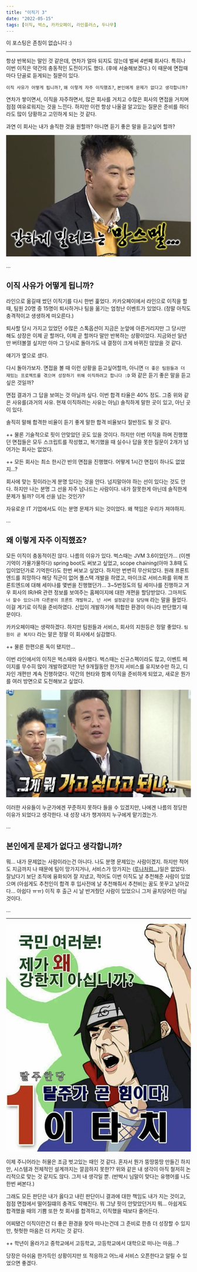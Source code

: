 ```yaml
---
title: "이직기 3"
date: "2022-05-15"
tags: [이직, 벅스, 카카오페이, 라인플러스, 두나무]
---
```


이 포스팅은 존칭이 없습니다 :)

---

항상 반복되는 말인 것 같은데, 연차가 얼마 되지도 않는데 벌써 4번째 회사다.
특히나 이번 이직은 약간의 충동적인 도전이기도 했다. (후에 서술해보겠다.)
이 때문에 면접때마다 단골로 듣게되는 질문이 있다.

`이직 사유가 어떻게 됩니까?`, `왜 이렇게 자주 이직했죠?`, `본인에게 문제가 없다고 생각합니까?`

연차가 쌓이면서, 이직을 자주하면서, 많은 회사를 거치고 수많은 회사의 면접을 거치며 점점 여유로워지는 것을 느낀다.
하지만 이런 항상 나올걸 알고있는 질문은 준비를 하더라도 많이 당황하고 고민하게 되는 것 같다.

과연 이 회사는 내가 솔직한 것을 원할까? 아니면 듣기 좋은 말을 듣고싶어 할까?

![jjal1](./jjal1.jpg)

...

## 이직 사유가 어떻게 됩니까?

라인으로 옮길때 썼던 이직기를 다시 한번 훑었다.
카카오페이에서 라인으로 이직을 할 때, 팀원 20명 중 15명이 퇴사하거나 팀을 옮기는 엄청난 이벤트가 있었다.
(정말 아직도 충격적이고 생생하게 떠오른다.)

퇴사할 당시 가지고 있었던 수많은 스톡옵션이 지금은 눈앞에 아른거리지만 그 당시만 해도 상장은 이제 곧 할꺼다, 이제 곧 할꺼다 말만 반복하는 상황이었다.
지금와선 일년만 버텨볼껄 싶지만 아마 그 당시로 돌아가도 내 결정이 크게 바뀌진 않았을 것 같다.

얘기가 옆으로 샜다.

다시 돌아가보자. 면접을 볼 때 이런 상황을 듣고싶어할까, 아니면 `더 좋은 팀원들과 더 재밌는 프로젝트를 겪으며 성장하기 위해 이직하려고 합니다 :D` 와 같은
듣기 좋은 말을 듣고싶은 것일까?

면접 결과가 그 답을 보여는 것 아닐까 싶다. 이번 합격 타율은 40% 정도.
그중 위와 같은 사유를(과거의 사유. 현재 이직하려는 사유는 아님) 솔직하게 말한 곳이 있고, 아닌 곳이 있다.

솔직히 말해 합격한 비율이 듣기 좋게 말한 합격 비율보다 절반정도 될 것 같다.

++ 물론 기술적으로 핏이 안맞았던 곳도 있을 것이다. 하지만 이번 이직을 하며 진행했던 면접들은 모두 스크립트를 작성했고,
복기했을 때 실수나 답을 못한 질문이 2개가 넘어가는 회사는 없었다.

++ 모든 회사는 최소 한시간 반의 면접을 진행했다. 어떻게 1시간 면접이 하나도 없었지...?

회사에 맞는 핏이라는게 분명 있다는 것을 안다. 넘지말아야 하는 선이 있다는 것도 안다. 하지만 나는 분명 그 선을 자주 넘나드는 사람이다.
내가 잘못한게 아닌데 솔직한게 문제가 될까? 이게 선을 넘는 것인가?

자유로운 IT 기업에서도 이는 분명 문제가 되는 것이었다. 왜 책임은 우리가 져야하지.

...

## 왜 이렇게 자주 이직했죠?

모든 이직이 충동적이진 않다. 나름의 이유가 있다.
벅스때는 JVM 3.6이었던가... (이젠 기억이 가물가물하다) spring boot도 써보고 싶었고, scope chaining(아마 3.8때 도입이었던가로 기억한다)도 한번 써보고 싶었다.
하지만 번번히 무산되었다. 원래 프론트엔드를 희망하다 해당 직군이 없어 풀스택 개발을 하였고, 마이크로 서비스화를 위해 프론트엔드에 대해 세미나를 몇번을 진행했던가...
3~5번정도의 팀 세미나를 진행하고 겨우 회사의 IR/HR 관련 정보를 보여주는 홈페이지에 대한 개편을 할당받았다. 그마저도
`너 할수 있으니까 다른분이 프론트 개발하고, 넌 서버 설정같은걸 담당해` 라는 말을 들었다. 이걸 계기로 이직을 준비하였다. 신입이 개발하기에 적합한 환경이 아니라 판단했기 때문이다.

카카오페이때는 생략하겠다. 하지만 팀원들과 서비스, 회사의 지원등은 정말 좋았다. `팀원이 곧 복지다` 라는 말은 정말 이 회사에서 실감했다.

++ 물론 한편으론 독이 됐지만...

이번 라인에서의 이직은 벅스때와 유사했다. 벅스때는 신규스펙이라도 많고, 이벤트 페이지를 무수히 많이 개발하였지만 1년 9개월동안 한가지 서비스를 유지보수만 하고,
디자인 개편만 계속 진행하였다. 약간의 현타와 함께 이직을 준비하게 되었고, 새로운 뭔가를 여러 방면으로 도전해보고 싶었다.

![jjal2](./jjal2.jpg)

이러한 사유들이 누군가에겐 꾸준하지 못하다 들을 수 있겠지만, 나에겐 나름의 정당한 이유가 되었다고 생각한다.
내 성장 내가 챙겨야지 누구에게 맡기겠는가.

...

## 본인에게 문제가 없다고 생각합니까?

뭐... 내가 문제없는 사람이라는건 아니다. 나도 분명 문제있는 사람이겠지.
하지만 적어도 지금까지 나 때문에 팀이 망가지거나, 서비스가 망가지는 ([루나처럼...](https://www.hani.co.kr/arti/economy/finance/1042864.html))일은 없었다.
잘났다기 보단 조직에 융화되어 잘 지냈고, 적어도 이번 이직도 날 추천해준 사람이 있었으며 (아쉽게도 추천인이 합격 후 입사전에 날 추천해줘서 추천비는 꿈도 못꾸고 날아갔다... 아쉽다 ㅠㅠ)
이직 후 출근 시 날 반겨줬던 사람이 있었으니 그저 골치덩어린 아닐 것이다.

...

---

![jjal3](./jjal3.jpg)

이제 주니어라는 허물은 조금 벗고있는 때인 것 같다. 혼자서 뭔가 뚱땅뚱땅 만들긴 하지만, 시스템과 전체적인 설계까지는 깔끔하지 못한??
위와 같은 내 생각이 아직 철저히 논리적으로 맞는 것 같지도 않다. 그저 내 생각일 뿐. (반박시 님말이 맞다는 유행어를 나도 한번 써본다.)

그래도 모든 판단은 내가 옳다고 내린 판단이니 결과에 대한 책임도 내가 지는 것이고, 점점 면접에서 떨어질떄의 충격도 약해진다.
뭐 그냥 핏이 안맞았던거지 뭐... 아쉽게도 합격했을 때의 기쁨 또한 첫 회사를 합격하고, 이직했을 때보다 줄어든다.

어찌됐건 이직이란건 더 좋은 환경을 찾아 떠나는건데 그 준비로 한층 더 성장할 수 있지만, 헛헛한 마음은 더 커지는 것 같다.

++ 학년이 올라가고 중학교에서 고등학교, 고등학교에서 대학으로 떠나는 마음...?

당장은 아쉬움 한가득인 상황이지만 또 적응하고 어느새 서비스 오픈한다고 알릴 수 있었으면 좋겠다.

